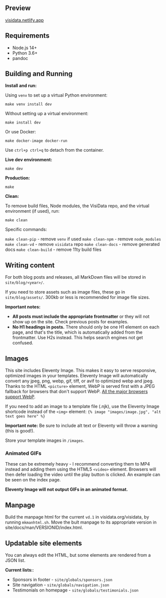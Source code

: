 ## Preview

[visidata.netlify.app](https://visidata.netlify.app)

## Requirements

- Node.js 14+
- Python 3.6+
- pandoc

## Building and Running

**Install and run:**

Using `venv` to set up a virtual Python environment:

`make venv install dev`

Without setting up a virtual environment:

`make install dev`

Or use Docker:

`make docker-image docker-run`

Use `ctrl+p ctrl+q` to detach from the container.

**Live dev environment:**

`make dev`

**Production:**

`make`

**Clean:**

To remove build files, Node modules, the VisiData repo, and the virtual environment (if used), run:

`make clean`

Specific commands:

`make clean-pip` - remove `venv` if used
`make clean-npm` - remove `node_modules`
`make clean-vd` - remove `visidata` repo
`make clean-docs` - remove generated docs
`make clean-build` - remove 11ty build files

## Writing content

For both blog posts and releases, all MarkDown files will be stored in `site/blog/<year>/`.

If you need to store assets such as image files, these go in `site/blog/assets/`.
300kb or less is recommended for image file sizes. 

**Important notes:**

* **All posts must include the appropriate frontmatter** or they will not show up on the site. Check previous posts for examples.
* **No H1 headings in posts.** There should only be one H1 element on each page, and that's the title, which is automatically added from the frontmatter. Use H2s instead. This helps search engines not get confused.

## Images

This site includes Eleventy Image. This makes it easy to serve responsive, optimized images in your templates.
Eleventy Image will automatically convert any jpeg, png, webp, gif, tiff, or avif to optimized webp and jpeg. Thanks to the HTML `<picture>` element, WebP is served first with a JPEG fallback for browsers that don't support WebP. [All the major browsers support WebP](https://caniuse.com/?search=webp). 

If you need to add an image to a template file (.njk), use the Eleventy Image shortcode instead of the `<img>` element:
`{% image "images/image.jpg", "alt text goes here" %}`

**Important note:** Be sure to include alt text or Eleventy will throw a warning (this is good!).

Store your template images in `/images`.

### Animated GIFs
These can be extremely heavy - I recommend converting them to MP4 instead and adding them using the HTML5 `<video>` element. Browsers will then defer loading the video until the play button is clicked. An example can be seen on the index page.

**Eleventy Image will not output GIFs in an animated format.**

## Manpage

Build the manpage html for the current `vd.1` in visidata.org/visidata, by running `mkmanhtml.sh`. Move the bult manpage to its appropriate version in site/docs/man/VERSIONID/index.html.

## Updatable site elements

You can always edit the HTML, but some elements are rendered from a JSON list.

**Current lists:**:

* Sponsors in footer - `site/globals/sponsors.json`
* Site navigation - `site/globals/navigation.json`
* Testimonials on homepage - `site/globals/testimonials.json`